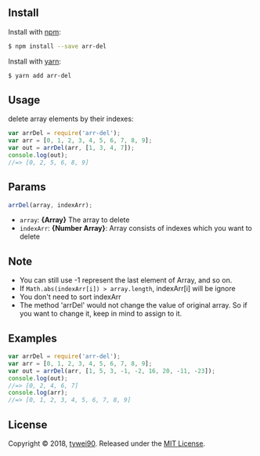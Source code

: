 ## Install

Install with [npm](https://www.npmjs.com/):

```sh
$ npm install --save arr-del
```

Install with [yarn](https://yarnpkg.com):

```sh
$ yarn add arr-del
```

## Usage

delete array elements by their indexes:

```js
var arrDel = require('arr-del');
var arr = [0, 1, 2, 3, 4, 5, 6, 7, 8, 9];
var out = arrDel(arr, [1, 3, 4, 7]);
console.log(out);
//=> [0, 2, 5, 6, 8, 9]
```


## Params

```js
arrDel(array, indexArr);
```

* `array`: **{Array}** The array to delete
* `indexArr`: **{Number Array}**: Array consists of indexes which you want to delete

## Note

* You can still use -1 represent the last element of Array, and so on.
* If `Math.abs(indexArr[i]) > array.length`, indexArr[i] will be ignore
* You don't need to sort indexArr
* The method 'arrDel' would not change the value of original array. So if you want to change it, keep in mind to assign to it.

## Examples

```js
var arrDel = require('arr-del');
var arr = [0, 1, 2, 3, 4, 5, 6, 7, 8, 9];
var out = arrDel(arr, [1, 5, 3, -1, -2, 16, 20, -11, -23]);
console.log(out);
//=> [0, 2, 4, 6, 7]
console.log(arr);
//=> [0, 1, 2, 3, 4, 5, 6, 7, 8, 9]
```


## License

Copyright © 2018, [tywei90](https://github.com/tywei90).
Released under the [MIT License](LICENSE).
